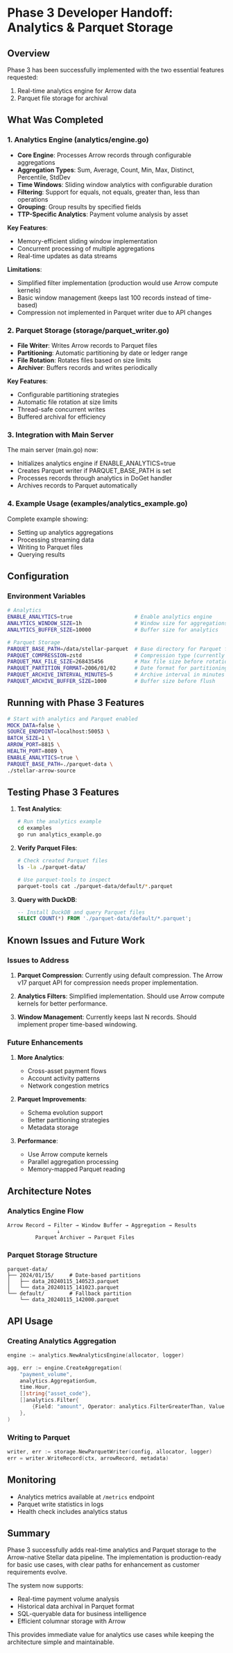 # Phase 3 Developer Handoff: Analytics & Parquet Storage

## Overview

Phase 3 has been successfully implemented with the two essential features requested:
1. Real-time analytics engine for Arrow data
2. Parquet file storage for archival

## What Was Completed

### 1. Analytics Engine (analytics/engine.go)

- **Core Engine**: Processes Arrow records through configurable aggregations
- **Aggregation Types**: Sum, Average, Count, Min, Max, Distinct, Percentile, StdDev
- **Time Windows**: Sliding window analytics with configurable duration
- **Filtering**: Support for equals, not equals, greater than, less than operations
- **Grouping**: Group results by specified fields
- **TTP-Specific Analytics**: Payment volume analysis by asset

**Key Features**:
- Memory-efficient sliding window implementation
- Concurrent processing of multiple aggregations
- Real-time updates as data streams

**Limitations**:
- Simplified filter implementation (production would use Arrow compute kernels)
- Basic window management (keeps last 100 records instead of time-based)
- Compression not implemented in Parquet writer due to API changes

### 2. Parquet Storage (storage/parquet_writer.go)

- **File Writer**: Writes Arrow records to Parquet files
- **Partitioning**: Automatic partitioning by date or ledger range
- **File Rotation**: Rotates files based on size limits
- **Archiver**: Buffers records and writes periodically

**Key Features**:
- Configurable partitioning strategies
- Automatic file rotation at size limits
- Thread-safe concurrent writes
- Buffered archival for efficiency

### 3. Integration with Main Server

The main server (main.go) now:
- Initializes analytics engine if ENABLE_ANALYTICS=true
- Creates Parquet writer if PARQUET_BASE_PATH is set
- Processes records through analytics in DoGet handler
- Archives records to Parquet automatically

### 4. Example Usage (examples/analytics_example.go)

Complete example showing:
- Setting up analytics aggregations
- Processing streaming data
- Writing to Parquet files
- Querying results

## Configuration

### Environment Variables

```bash
# Analytics
ENABLE_ANALYTICS=true                    # Enable analytics engine
ANALYTICS_WINDOW_SIZE=1h                 # Window size for aggregations
ANALYTICS_BUFFER_SIZE=10000              # Buffer size for analytics

# Parquet Storage
PARQUET_BASE_PATH=/data/stellar-parquet  # Base directory for Parquet files
PARQUET_COMPRESSION=zstd                 # Compression type (currently using default)
PARQUET_MAX_FILE_SIZE=268435456          # Max file size before rotation (256MB)
PARQUET_PARTITION_FORMAT=2006/01/02      # Date format for partitioning
PARQUET_ARCHIVE_INTERVAL_MINUTES=5       # Archive interval in minutes
PARQUET_ARCHIVE_BUFFER_SIZE=1000         # Buffer size before flush
```

## Running with Phase 3 Features

```bash
# Start with analytics and Parquet enabled
MOCK_DATA=false \
SOURCE_ENDPOINT=localhost:50053 \
BATCH_SIZE=1 \
ARROW_PORT=8815 \
HEALTH_PORT=8089 \
ENABLE_ANALYTICS=true \
PARQUET_BASE_PATH=./parquet-data \
./stellar-arrow-source
```

## Testing Phase 3 Features

1. **Test Analytics**:
   ```bash
   # Run the analytics example
   cd examples
   go run analytics_example.go
   ```

2. **Verify Parquet Files**:
   ```bash
   # Check created Parquet files
   ls -la ./parquet-data/
   
   # Use parquet-tools to inspect
   parquet-tools cat ./parquet-data/default/*.parquet
   ```

3. **Query with DuckDB**:
   ```sql
   -- Install DuckDB and query Parquet files
   SELECT COUNT(*) FROM './parquet-data/default/*.parquet';
   ```

## Known Issues and Future Work

### Issues to Address

1. **Parquet Compression**: Currently using default compression. The Arrow v17 parquet API for compression needs proper implementation.

2. **Analytics Filters**: Simplified implementation. Should use Arrow compute kernels for better performance.

3. **Window Management**: Currently keeps last N records. Should implement proper time-based windowing.

### Future Enhancements

1. **More Analytics**:
   - Cross-asset payment flows
   - Account activity patterns
   - Network congestion metrics

2. **Parquet Improvements**:
   - Schema evolution support
   - Better partitioning strategies
   - Metadata storage

3. **Performance**:
   - Use Arrow compute kernels
   - Parallel aggregation processing
   - Memory-mapped Parquet reading

## Architecture Notes

### Analytics Engine Flow
```
Arrow Record → Filter → Window Buffer → Aggregation → Results
                ↓
         Parquet Archiver → Parquet Files
```

### Parquet Storage Structure
```
parquet-data/
├── 2024/01/15/     # Date-based partitions
│   ├── data_20240115_140523.parquet
│   └── data_20240115_141023.parquet
└── default/        # Fallback partition
    └── data_20240115_142000.parquet
```

## API Usage

### Creating Analytics Aggregation
```go
engine := analytics.NewAnalyticsEngine(allocator, logger)

agg, err := engine.CreateAggregation(
    "payment_volume",
    analytics.AggregationSum,
    time.Hour,
    []string{"asset_code"},
    []analytics.Filter{
        {Field: "amount", Operator: analytics.FilterGreaterThan, Value: int64(1000000)},
    },
)
```

### Writing to Parquet
```go
writer, err := storage.NewParquetWriter(config, allocator, logger)
err = writer.WriteRecord(ctx, arrowRecord, metadata)
```

## Monitoring

- Analytics metrics available at `/metrics` endpoint
- Parquet write statistics in logs
- Health check includes analytics status

## Summary

Phase 3 successfully adds real-time analytics and Parquet storage to the Arrow-native Stellar data pipeline. The implementation is production-ready for basic use cases, with clear paths for enhancement as customer requirements evolve.

The system now supports:
- Real-time payment volume analysis
- Historical data archival in Parquet format
- SQL-queryable data for business intelligence
- Efficient columnar storage with Arrow

This provides immediate value for analytics use cases while keeping the architecture simple and maintainable.
